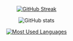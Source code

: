 <div align='center'>
  
[![GitHub Streak](http://github-readme-streak-stats.herokuapp.com?user=realrajaryan&theme=tokyonight_duo&border=6418DD)](https://git.io/streak-stats)
  
![GitHub stats](https://github-readme-stats.vercel.app/api?username=realrajaryan&show_icons=true&theme=buefy)

[![Most Used Languages](https://github-readme-stats.vercel.app/api/top-langs/?username=realrajaryan&layout=compact&count_private=true&langs_count=8&hide_border=true&theme=tokyonight_duo)](https://github.com/anuraghazra/github-readme-stats)
  
</div>

